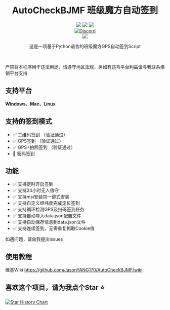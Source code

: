 <div align="center">
    <h1>AutoCheckBJMF 班级魔方自动签到</h1>
    <img src="https://img.shields.io/github/license/JasonYANG170/AutoCheckBJMF?label=License&style=for-the-badge">
    <img src="https://img.shields.io/github/commit-activity/w/JasonYANG170/AutoCheckBJMF?style=for-the-badge">
<img src="https://img.shields.io/github/languages/count/JasonYANG170/AutoCheckBJMF?logo=python&style=for-the-badge">
	<br>
    	<a href="https://discord.com/invite/az3ceRmgVe"><img alt="Discord" src="https://img.shields.io/discord/978108215499816980?style=social&logo=discord&label=echosec"></a>
  <br>
<img src="https://github.com/JasonYANG170/AutoCheckBJMF/assets/39414350/7400a5d2-1031-4e31-b189-4cbfa2df51e6">
	
这是一项基于Python语言的班级魔方GPS自动签到Script

<br>

</div>

严禁将本程序用于违法用途，请遵守地区法规，另如有违背平台利益请与我联系撤销平台支持
## 支持平台
**Windows、Mac、Linux**
## 支持的签到模式  
- ✅ 二维码签到    （验证通过）
- ✅ GPS签到      （验证通过）
- ✅ GPS+拍照签到 （验证通过）
- 🚧 密码签到      

## 功能
- ✅ 支持定时开启签到
- ✅ 支持24小时无人值守
- ✅ 支持msi安装包一键式安装
- ✅ 支持自定义经纬度完成定位签到
- ✅ 支持循环检测GPS及扫码签到任务
- ✅ 支持自动导入data.json配置文件 
- ✅ 支持自动保存信息到data.json文件
- ✅ 支持连续签到，无需重复抓取Cookie值 


如遇问题，请向我提出issues

## 使用教程
维基Wiki https://github.com/JasonYANG170/AutoCheckBJMF/wiki

## 喜欢这个项目，请为我点个Star ⭐ 

[![Star History Chart](https://api.star-history.com/svg?repos=JasonYANG170/AutoCheckBJMF&type=Date)](https://star-history.com/#star-history/star-history&Date)
